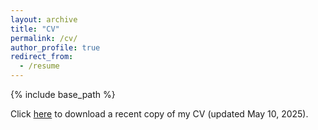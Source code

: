```yaml
---
layout: archive
title: "CV"
permalink: /cv/
author_profile: true
redirect_from:
  - /resume
---
```


{% include base_path %}

Click [here](http://amanda-ng518.github.io/files/Amanda_CV.pdf) to download a recent copy of my CV (updated May 10, 2025).
